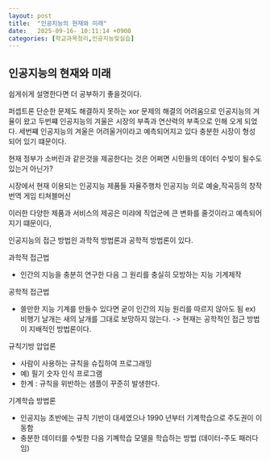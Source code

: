 ```yaml
---
layout: post
title:  "인공지능의 현재와 미래"
date:   2025-09-16- 10:11:14 +0900
categories: [학교과목정리,인공지능및실습]
---
```


인공지능의 현재와 미래 
---

쉽게쉬게 설명한다면 더 공부하기 좋을것이다.

퍼셉트론 단순한 문제도 해결하지 못하는 xor 문제의 해결의 어려움으로 인공지능의 겨율이 왔고
두번쨰 인공지능의 겨울은 시장의 부족과 연산력의 부족으로 인해 오게 되었다.
세번쨰 인공지능의 겨울은 어려울거이라고 예측되어지고 있다 충분한 시장이 형성 되어 있기 떄문이다.

현재 정부가 소버린과 같은것을 제공한다는 것은 어쩌면 시민들의 데이터 수빚이 될수도 있는거 아닌가?

시장에서 현재 이용되는 인공지능 제품들
자율주행차
인공지능 의로
예술,작곡등의 창작
번역
게임
티쳐블머신

이러한 다양한 제품과 서비스의 제공은 미랴에 직업군에 큰 변화를 줄것이라고 예측되어지기 떄문이다,

인공지능의 접근 방법읜 과학적 방법론과 공학적 방법론이 있다.

과학적 접근법
- 인간의 지능을 충분히 연구한 다음 그 원리를 충실히 모방하는 지능 기계제작

공학적 접근법
- 쓸만한 지능 기계를 만들수 있다면 굳이 인간의 지능 원리를 따르지 않아도 됨
ex) 비행기 날개는 새의 날개를 그대로 보망하지 않는다.
-> 현재는 공학적인 접근 방법이 지배적인 방법론이다.

규칙기방 압업론
- 사람이 사용하는 규칙을 슈집하여 프로그래밍
- 예) 필기 숫자 인식 프로그램
- 한계 : 규칙을 위반하는 샘플이 꾸준히 발생한다.

기계학습 방법론
- 인공지능 초반에는 규칙 기반이 대세였으나 1990 년부터 기계학습으로 주도권이 이동함
- 충분한 데이터를 수빚한 다음 기꼐학습 모델을 학습하는 방법 (데이터-주도 패러다임)


